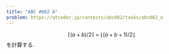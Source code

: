 ```yaml
---
title: "ABC #082 A"
problem: https://atcoder.jp/contests/abc082/tasks/abc082_a
---
```

$$ \lceil (a+b)/2 \rceil = \lfloor (a+b+1)/2 \rfloor $$ を計算する.
